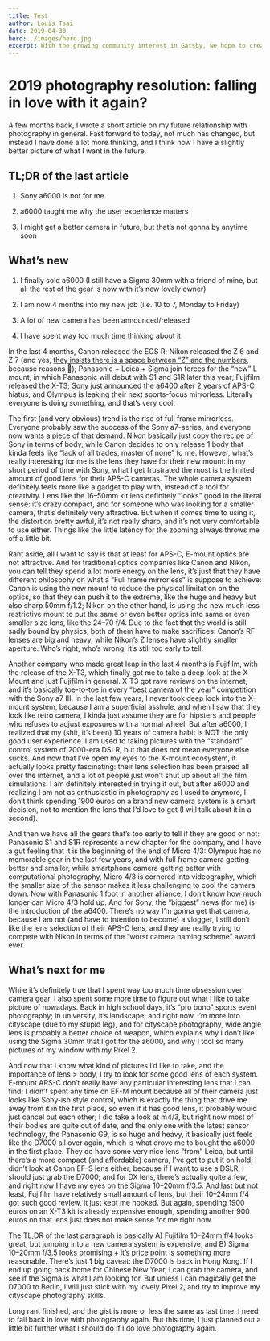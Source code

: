 ```yaml
---
title: Test
author: Louis Tsai
date: 2019-04-30
hero: ./images/hero.jpg
excerpt: With the growing community interest in Gatsby, we hope to create more resources that make it easier for anyone to grasp the power of this incredible tool.
---
```

# 2019 photography resolution: falling in love with it again?

A few months back, I wrote a short article on my future relationship with photography in general. Fast forward to today, not much has changed, but instead I have done a lot more thinking, and I think now I have a slightly better picture of what I want in the future.

## TL;DR of the last article

1. Sony a6000 is not for me

1. a6000 taught me why the user experience matters

1. I might get a better camera in future, but that’s not gonna by anytime soon

## What’s new

1. I finally sold a6000 (I still have a Sigma 30mm with a friend of mine, but all the rest of the gear is now with it’s new lovely owner)

1. I am now 4 months into my new job (i.e. 10 to 7, Monday to Friday)

1. A lot of new camera has been announced/released

1. I have spent way too much time thinking about it

In the last 4 months, Canon released the EOS R; Nikon released the Z 6 and Z 7 (and yes, [they insists there is a space between “Z” and the numbers](https://petapixel.com/2018/12/15/its-the-nikon-z-6-and-z-7-not-z6-and-z7/), because reasons 🤷); Panasonic + Leica + Sigma join forces for the “new” L mount, in which Panasonic will debut with S1 and S1R later this year; Fujifilm released the X-T3; Sony just announced the a6400 after 2 years of APS-C hiatus; and Olympus is leaking their next sports-focus mirrorless. Literally everyone is doing something, and that’s very cool.

The first (and very obvious) trend is the rise of full frame mirrorless. Everyone probably saw the success of the Sony a7-series, and everyone now wants a piece of that demand. Nikon basically just copy the recipe of Sony in terms of body, while Canon decides to only release 1 body that kinda feels like “jack of all trades, master of none” to me. However, what’s really interesting for me is the lens they have for their new mount: in my short period of time with Sony, what I get frustrated the most is the limited amount of good lens for their APS-C cameras. The whole camera system definitely feels more like a gadget to play with, instead of a tool for creativity. Lens like the 16–50mm kit lens definitely “looks” good in the literal sense: it’s crazy compact, and for someone who was looking for a smaller camera, that’s definitely very attractive. But when it comes time to using it, the distortion pretty awful, it’s not really sharp, and it’s not very comfortable to use either. Things like the little latency for the zooming always throws me off a little bit.

Rant aside, all I want to say is that at least for APS-C, E-mount optics are not attractive. And for traditional optics companies like Canon and Nikon, you can tell they spend a lot more energy on the lens, it’s just that they have different philosophy on what a “Full frame mirrorless” is suppose to achieve: Canon is using the new mount to reduce the physical limitation on the optics, so that they can push it to the extreme, like the huge and heavy but also sharp 50mm f/1.2; Nikon on the other hand, is using the new much less restrictive mount to put the same or even better optics into same or even smaller size lens, like the 24–70 f/4. Due to the fact that the world is still sadly bound by physics, both of them have to make sacrifices: Canon’s RF lenses are big and heavy, while Nikon’s Z lenses have slightly smaller aperture. Who’s right, who’s wrong, it’s still too early to tell.

Another company who made great leap in the last 4 months is Fujifilm, with the release of the X-T3, which finally got me to take a deep look at the X Mount and just Fujifilm in general. X-T3 got rave reviews on the internet, and it’s basically toe-to-toe in every “best camera of the year” competition with the Sony a7 III. In the last few years, I never took deep look into the X-mount system, because I am a superficial asshole, and when I saw that they look like retro camera, I kinda just assume they are for hipsters and people who refuses to adjust exposures with a normal wheel. But after a6000, I realized that my (shit, it’s been) 10 years of camera habit is NOT the only good user experience. I am used to taking pictures with the “standard” control system of 2000-era DSLR, but that does not mean everyone else sucks. And now that I’ve open my eyes to the X-mount ecosystem, it actually looks pretty fascinating: their lens selection has been praised all over the internet, and a lot of people just won’t shut up about all the film simulations. I am definitely interested in trying it out, but after a6000 and realizing I am not as enthusiastic in photography as I used to anymore, I don’t think spending 1900 euros on a brand new camera system is a smart decision, not to mention the lens that I’d love to get (I will talk about it in a second).

And then we have all the gears that’s too early to tell if they are good or not: Panasonic S1 and S1R represents a new chapter for the company, and I have a gut feeling that it is the beginning of the end of Micro 4/3: Olympus has no memorable gear in the last few years, and with full frame camera getting better and smaller, while smartphone camera getting better with computational photography, Micro 4/3 is cornered into videography, which the smaller size of the sensor makes it less challenging to cool the camera down. Now with Panasonic 1 foot in another alliance, I don’t know how much longer can Micro 4/3 hold up. And for Sony, the “biggest” news (for me) is the introduction of the a6400. There’s no way I’m gonna get that camera, because I am not (and have to intention to become) a vlogger, I still don’t like the lens selection of their APS-C lens, and they are really trying to compete with Nikon in terms of the “worst camera naming scheme” award ever.

## What’s next for me

While it’s definitely true that I spent way too much time obsession over camera gear, I also spent some more time to figure out what I like to take picture of nowadays. Back in high school days, it’s “pro bono” sports event photography; in university, it’s landscape; and right now, I’m more into cityscape (due to my stupid leg), and for cityscape photography, wide angle lens is probably a better choice of weapon, which explains why I don’t like using the Sigma 30mm that I got for the a6000, and why I tool so many pictures of my window with my Pixel 2.

And now that I know what kind of pictures I’d like to take, and the importance of lens > body, I try to look for some good lens of each system. E-mount APS-C don’t really have any particular interesting lens that I can find; I didn’t spent any time on EF-M mount because all of their camera just looks like Sony-ish style control, which is exactly the thing that drive me away from it in the first place, so even if it has good lens, it probably would just cancel out each other; I did take a look at m4/3, but right now most of their bodies are quite out of date, and the only one with the latest sensor technology, the Panasonic G9, is so huge and heavy, it basically just feels like the D7000 all over again, which is what drove me to bought the a6000 in the first place. They do have some very nice lens “from” Leica, but until there’s a more compact (and affordable) camera, I’ve got to put it on hold; I didn’t look at Canon EF-S lens either, because if I want to use a DSLR, I should just grab the D7000; and for DX lens, there’s actually quite a few, and right now I have my eyes on the Sigma 10–20mm f/3.5. And last but not least, Fujifilm have relatively small amount of lens, but their 10–24mm f/4 got such good review, it just kept me hooked. But again, spending 1900 euros on an X-T3 kit is already expensive enough, spending another 900 euros on that lens just does not make sense for me right now.

The TL;DR of the last paragraph is basically A) Fujifilm 10–24mm f/4 looks great, but jumping into a new camera system is expensive, and B) Sigma 10–20mm f/3.5 looks promising + it’s price point is something more reasonable. There’s just 1 big caveat: the D7000 is back in Hong Kong. If I end up going back home for Chinese New Year, I can grab the camera, and see if the Sigma is what I am looking for. But unless I can magically get the D7000 to Berlin, I will just stick with my lovely Pixel 2, and try to improve my cityscape photography skills.

Long rant finished, and the gist is more or less the same as last time: I need to fall back in love with photography again. But this time, I just planned out a little bit further what I should do if I do love photography again.
